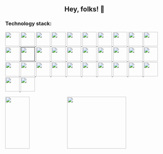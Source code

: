 <h2 align="center">Hey, folks! 👋</h2>

<h3 align="left">Technology stack:</h3>
<p align="left"> 
  <a href="https://www.java.com/" target="_blank" rel="noreferrer"> <img width="45px" src="https://www.vectorlogo.zone/logos/java/java-icon.svg" /> </a> 
  <a href="https://golang.google.cn" target="_blank" rel="noreferrer"> <img width="45px" src="https://www.vectorlogo.zone/logos/golang/golang-icon.svg" /> </a>
  <a href="https://www.mysql.com/" target="_blank" rel="noreferrer"> <img width="45px" src="https://www.vectorlogo.zone/logos/mysql/mysql-icon.svg" /> </a>
  <a href="https://www.postgresql.org/" target="_blank" rel="noreferrer"> <img width="45px" src="https://www.vectorlogo.zone/logos/postgresql/postgresql-icon.svg" /> </a>
  <a href="https://redis.io/" target="_blank" rel="noreferrer"> <img width="45px" src="https://www.vectorlogo.zone/logos/redis/redis-icon.svg" /> </a>
  <a href="https://www.elastic.co/" target="_blank" rel="noreferrer"> <img width="45px" src="https://www.vectorlogo.zone/logos/elastic/elastic-icon.svg" /> </a>
  <a href="https://www.elastic.co/kibana" target="_blank" rel="noreferrer"> <img width="45px" src="https://www.vectorlogo.zone/logos/elasticco_kibana/elasticco_kibana-icon.svg" /> </a>
  <a href="https://spring.io/" target="_blank" rel="noreferrer"> <img width="45px" src="https://www.vectorlogo.zone/logos/springio/springio-icon.svg" /> </a>
  <a href="https://www.rabbitmq.com/" target="_blank" rel="noreferrer"> <img width="45px" src="https://www.vectorlogo.zone/logos/rabbitmq/rabbitmq-icon.svg" /> </a>
  <a href="https://kafka.apache.org/" target="_blank" rel="noreferrer"> <img width="45px" src="https://www.vectorlogo.zone/logos/apache_kafka/apache_kafka-icon.svg" /> </a>
  <a href="https://grpc.io/" target="_blank" rel="noreferrer"> <img width="45px" src="https://www.vectorlogo.zone/logos/grpcio/grpcio-ar21.svg" /> </a>
  <a href="" target="_blank" rel="noreferrer"> <img width="45px" src="https://www.vectorlogo.zone/logos/apache_tomcat/apache_tomcat-icon.svg" /> </a>
  <a href="https://tomcat.apache.org/" target="_blank" rel="noreferrer"> <img width="45px" src="https://www.vectorlogo.zone/logos/apache_maven/apache_maven-icon.svg" /> </a>
  <a href="https://www.jenkins.io/" target="_blank" rel="noreferrer"> <img width="45px" src="https://www.vectorlogo.zone/logos/jenkins/jenkins-icon.svg" /> </a>
  <a href="https://developer.mozilla.org/en-US/docs/Web/JavaScript" target="_blank" rel="noreferrer"> <img width="45px" src="https://www.vectorlogo.zone/logos/javascript/javascript-icon.svg" /> </a>
  <a href="https://www.typescriptlang.org/" target="_blank" rel="noreferrer"> <img width="45px" src="https://www.vectorlogo.zone/logos/typescriptlang/typescriptlang-icon.svg" /> </a>
  <a href="https://developer.mozilla.org/en-US/docs/Web/HTML" target="_blank" rel="noreferrer"> <img width="45px" src="https://www.vectorlogo.zone/logos/w3_html5/w3_html5-icon.svg" /> </a>
  <a href="https://developer.mozilla.org/en-US/docs/Web/CSS" target="_blank" rel="noreferrer"> <img width="45px" src="https://www.vectorlogo.zone/logos/w3_css/w3_css-official.svg" /> </a>
  <a href="https://vuejs.org/" target="_blank" rel="noreferrer"> <img width="45px" src="https://www.vectorlogo.zone/logos/vuejs/vuejs-icon.svg" /> </a>
  <a href="https://react.dev/" target="_blank" rel="noreferrer"> <img width="45px" src="https://www.vectorlogo.zone/logos/reactjs/reactjs-icon.svg" /> </a>
  <a href="https://www.npmjs.com/" target="_blank" rel="noreferrer"> <img width="45px" src="https://www.vectorlogo.zone/logos/npmjs/npmjs-ar21.svg" /> </a>
  <a href="https://git-scm.com/" target="_blank" rel="noreferrer"> <img width="45px" src="https://www.vectorlogo.zone/logos/git-scm/git-scm-icon.svg" /> </a>
  <a href="https://nginx.org/" target="_blank" rel="noreferrer"> <img width="45px" src="https://www.vectorlogo.zone/logos/nginx/nginx-icon.svg" /> </a>
  <a href="https://www.docker.com/" target="_blank" rel="noreferrer"> <img width="45px" src="https://www.vectorlogo.zone/logos/docker/docker-icon.svg" /> </a>
  <a href="https://kubernetes.io/" target="_blank" rel="noreferrer"> <img width="45px" src="https://www.vectorlogo.zone/logos/kubernetes/kubernetes-icon.svg" /> </a>
  <a href="https://www.kernel.org/" target="_blank" rel="noreferrer"> <img width="45px" src="https://www.vectorlogo.zone/logos/linux/linux-icon.svg" /> </a>
  <a href="https://www.vim.org/" target="_blank" rel="noreferrer"> <img width="45px" src="https://www.vectorlogo.zone/logos/vim/vim-icon.svg" /> </a>
  <a href="https://www.json.org/" target="_blank" rel="noreferrer"> <img width="45px" src="https://www.vectorlogo.zone/logos/json/json-ar21.svg" /> </a>
  <a href="https://www.gnu.org/software/bash/" target="_blank" rel="noreferrer"> <img width="45px" src="https://www.vectorlogo.zone/logos/gnu_bash/gnu_bash-icon.svg" /> </a>
  <a href="https://www.centos.org/" target="_blank" rel="noreferrer"> <img width="45px" src="https://www.vectorlogo.zone/logos/centos/centos-icon.svg" /> </a>
  <a href="https://www.jetbrains.com/idea/" target="_blank" rel="noreferrer"> <img width="45px" src="https://github.com/gilbarbara/logos/blob/main/logos/intellij-idea.svg" /> </a>
  <a href="https://www.jetbrains.com/webstorm/" target="_blank" rel="noreferrer"> <img width="45px" src="https://github.com/gilbarbara/logos/blob/main/logos/webstorm.svg" /> </a>
</p>

<!--
<img align="" width="57.5%" src="https://github-readme-stats-fork-alpha.vercel.app/api?username=weedsx&hide_title=true&hide_border=true&show_icons=true&include_all_commits=true&line_height=21&border_radius=0&title_color=41b883&icon_color=41b883&text_color=959598&bg_color=9ca3af00" /><img align="" width="42.4%" src="https://github-readme-stats-fork-alpha.vercel.app/api/top-langs?username=weedsx&hide_title=true&hide_border=true&layout=compact&border_radius=0&title_color=41b883&icon_color=41b883&text_color=959598&bg_color=9ca3af00" />
-->

<!--
<img align="" height="137px" src="https://github-readme-stats.vercel.app/api?username=weedsx&hide_title=true&hide_border=true&show_icons=true&include_all_commits=true&line_height=21&bg_color=0,EC6C6C,FFD479,FFFC79,73FA79&theme=graywhite&locale=cn" />&nbsp;<img align="" height="137px" src="https://github-readme-stats.vercel.app/api/top-langs/?username=weedsx&hide_title=true&hide_border=true&layout=compact&bg_color=0,73FA79,73FDFF,D783FF&theme=graywhite&locale=cn" />
-->

<img align="" width="39%" height="165" src="https://github-readme-stats.vercel.app/api/top-langs/?username=howard12358&hide=html&hide_title=true&hide_border=true&layout=compact&text_color=959598&bg_color=9ca3af00" /><img align="" width="61%" height="165" src="https://github-readme-stats-fork-alpha.vercel.app/api?username=howard12358&hide_title=true&hide_border=true&show_icons=true&include_all_commits=true&border_radius=0&title_color=41b883&icon_color=41b883&text_color=959598&bg_color=9ca3af00" />

<!--
![Top Langs](https://github-readme-stats.vercel.app/api/top-langs/?username=weedsx&hide=html&hide_title=true&hide_border=true)&nbsp;&nbsp;&nbsp;
![mattn's github stats](https://github-readme-stats.vercel.app/api?username=weedsx&show_icons=true&count_private=true&line_height=40&hide_title=true&hide_border=true)
-->

<!--
**weedsx/weedsx** is a ✨ _special_ ✨ repository because its `README.md` (this file) appears on your GitHub profile.

Here are some ideas to get you started:

- 🔭 I’m currently working on ...
- 🌱 I’m currently learning ...
- 👯 I’m looking to collaborate on ...
- 🤔 I’m looking for help with ...
- 💬 Ask me about ...
- 📫 How to reach me: ...
- 😄 Pronouns: ...
- ⚡ Fun fact: ...
-->
